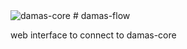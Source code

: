 <img src="http://damas-software.com/bin/damas_logo.png" alt="damas-core"/>
# damas-flow

web interface to connect to damas-core
